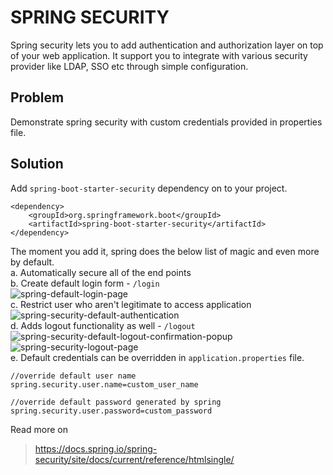 # SPRING SECURITY

Spring security lets you to add authentication and authorization layer on top of your web application. It support you to integrate with various security provider like LDAP, SSO etc through simple configuration. 

## Problem
Demonstrate spring security with custom credentials provided in properties file.

## Solution
Add `spring-boot-starter-security` dependency on to your project.<br>
````
<dependency>
	<groupId>org.springframework.boot</groupId>
	<artifactId>spring-boot-starter-security</artifactId>
</dependency>
````
The moment you add it, spring does the below list of magic and even more by default.<br>
a. Automatically secure all of the end points<br>
b. Create default login form - `/login`<br>
![spring-default-login-page](https://user-images.githubusercontent.com/36845597/64909014-59638680-d724-11e9-818f-55cbfa43bf00.png)
<br>c. Restrict user who aren't legitimate to access application<br>
![spring-security-default-authentication](https://user-images.githubusercontent.com/36845597/64909041-a6475d00-d724-11e9-845b-1b511186c66a.png)
<br>d. Adds logout functionality as well - `/logout`<br>
![spring-security-default-logout-confirmation-popup](https://user-images.githubusercontent.com/36845597/64909060-d4c53800-d724-11e9-9ffa-3dfb42dd14d0.png)
<br>
![spring-security-logout-page](https://user-images.githubusercontent.com/36845597/64909116-a5fb9180-d725-11e9-9472-f8beb5f34c52.png)
<br>e. Default credentials can be overridden in `application.properties` file.<br>
````
//override default user name
spring.security.user.name=custom_user_name

//override default password generated by spring
spring.security.user.password=custom_password
````  

Read more on
> https://docs.spring.io/spring-security/site/docs/current/reference/htmlsingle/
